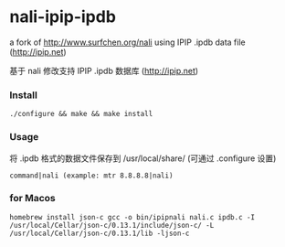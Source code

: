 # nali-ipip-ipdb
a fork of http://www.surfchen.org/nali using IPIP .ipdb data file (http://ipip.net)

基于 nali 修改支持 IPIP .ipdb 数据库 (http://ipip.net)

### Install

`./configure && make && make install`

### Usage

将 .ipdb 格式的数据文件保存到 /usr/local/share/ (可通过 .configure 设置)

`command|nali (example: mtr 8.8.8.8|nali)`

### for Macos

`
homebrew install json-c
gcc -o bin/ipipnali nali.c ipdb.c -I /usr/local/Cellar/json-c/0.13.1/include/json-c/ -L /usr/local/Cellar/json-c/0.13.1/lib -ljson-c
`
